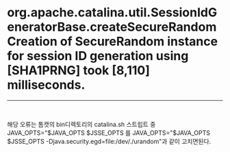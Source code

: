 <h1>org.apache.catalina.util.SessionIdGeneratorBase.createSecureRandom Creation of SecureRandom instance for session ID generation using [SHA1PRNG] took [8,110] milliseconds.</h1><hr>
<br>

<p>해당 오류는 톰캣의 bin디렉토리의 catalina.sh 스트립트 중 JAVA_OPTS="$JAVA_OPTS $JSSE_OPTS 를 JAVA_OPTS="$JAVA_OPTS $JSSE_OPTS -Djava.security.egd=file:/dev/./urandom"과 같이 고치면된다.
